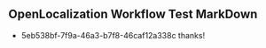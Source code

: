 ## OpenLocalization Workflow Test MarkDown
* 5eb538bf-7f9a-46a3-b7f8-46caf12a338c thanks!

<!--HONumber=Jul16_HO2-->


